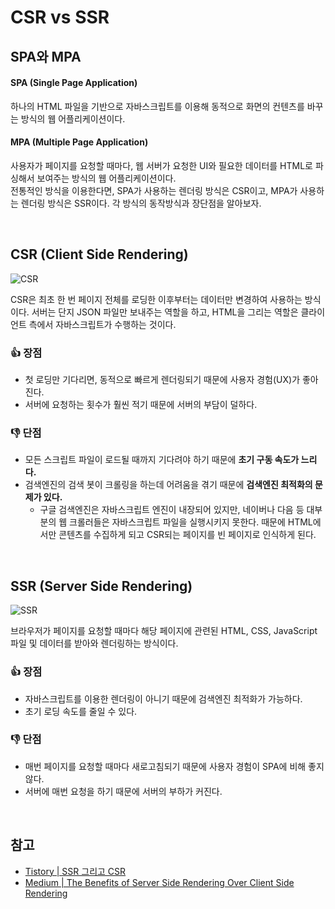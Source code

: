 # CSR vs SSR
## SPA와 MPA
#### SPA (Single Page Application)
하나의 HTML 파일을 기반으로 자바스크립트를 이용해 동적으로 화면의 컨텐츠를 바꾸는 방식의 웹 어플리케이션이다.

#### MPA (Multiple Page Application)
사용자가 페이지를 요청할 때마다, 웹 서버가 요청한 UI와 필요한 데이터를 HTML로 파싱해서 보여주는 방식의 웹 어플리케이션이다.
<br>
전통적인 방식을 이용한다면, SPA가 사용하는 렌더링 방식은 CSR이고, MPA가 사용하는 렌더링 방식은 SSR이다. 각 방식의 동작방식과 장단점을 알아보자.

<br>

## CSR (Client Side Rendering)
![CSR](https://user-images.githubusercontent.com/26537048/111436328-31077e80-8745-11eb-804e-52be17d6013f.png)

CSR은 최초 한 번 페이지 전체를 로딩한 이후부터는 데이터만 변경하여 사용하는 방식이다. 서버는 단지 JSON 파일만 보내주는 역할을 하고, HTML을 그리는 역할은 클라이언트 측에서 자바스크립트가 수행하는 것이다.

### 👍 장점
- 첫 로딩만 기다리면, 동적으로 빠르게 렌더링되기 때문에 사용자 경험(UX)가 좋아진다.
- 서버에 요청하는 횟수가 훨씬 적기 때문에 서버의 부담이 덜하다.

### 👎 단점
- 모든 스크립트 파일이 로드될 때까지 기다려야 하기 때문에 **초기 구동 속도가 느리다.**
- 검색엔진의 검색 봇이 크롤링을 하는데 어려움을 겪기 때문에 **검색엔진 최적화의 문제가 있다.**
  <!-- - Chrome에서 React로 만든 웹앱 소스를 확인하면 내용이 비어있는데, 이처럼 검색엔진 크롤러가 데이터를 수집하는데 어려움이 있을 수 있다. -->
  - 구글 검색엔진은 자바스크립트 엔진이 내장되어 있지만, 네이버나 다음 등 대부분의 웹 크롤러들은 자바스크립트 파일을 실행시키지 못한다. 때문에 HTML에서만 콘텐츠를 수집하게 되고 CSR되는 페이지를 빈 페이지로 인식하게 된다.

<br>

## SSR (Server Side Rendering)
![SSR](https://user-images.githubusercontent.com/26537048/111436424-4f6d7a00-8745-11eb-80c2-87347e57922d.png)

브라우저가 페이지를 요청할 때마다 해당 페이지에 관련된 HTML, CSS, JavaScript 파일 및 데이터를 받아와 렌더링하는 방식이다.

### 👍 장점
- 자바스크립트를 이용한 렌더링이 아니기 때문에 검색엔진 최적화가 가능하다.
- 초기 로딩 속도를 줄일 수 있다.

### 👎 단점
- 매번 페이지를 요청할 때마다 새로고침되기 때문에 사용자 경험이 SPA에 비해 좋지 않다.
- 서버에 매번 요청을 하기 때문에 서버의 부하가 커진다.

<br>

## 참고
- [Tistory | SSR 그리고 CSR](https://asfirstalways.tistory.com/244)
- [Medium | The Benefits of Server Side Rendering Over Client Side Rendering](https://medium.com/walmartglobaltech/the-benefits-of-server-side-rendering-over-client-side-rendering-5d07ff2cefe8)
